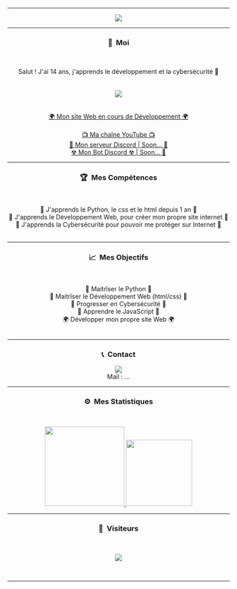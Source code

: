 -----

<p align = "center">
<img src="https://thumbs.gfycat.com/AngryBrokenKodiakbear-max-1mb.gif">
</p>

-----
### <p align="center">🧠 &nbsp;Moi</p>
<br>
<p align="center">
  Salut ! J'ai 14 ans, j'apprends le développement et la cybersécurité 🙂
  <br>
  <br>
  <br>
  <img src="https://cdn.discordapp.com/attachments/860287494260391976/860301157363351552/standard_1.gif">
  <br>
  <br>
  <br>
  <a href="https://github.com/GABGAB404">🌍 Mon site Web en cours de Développement 🌍</a>
  <br>
  <br>
  <a href="https://www.youtube.com/channel/UCojOP9eTK3eFUq7gVnYGpHg">📺 Ma chaîne YouTube 📺</a>
  <br>
  <a href="Soon...">💬 Mon serveur Discord | Soon... 💬</a>
  <br>
  <a href="Soon...">☢ Mon Bot Discord ☢ | Soon... 💬</a>
  <br>
</p>

-----
### <p align="center">🏆 &nbsp;Mes Compétences</p>
<br>
<p align="center">
  🐍 J'apprends le Python, le css et le html depuis 1 an 🐍
  <br>
  💠 J'apprends le Développement Web, pour créer mon propre site internet 💠
  <br>
  🔐 J'apprends la Cybersécurité pour pouvoir me protéger sur Internet 🔐
  <br>
  <br>
</p>

-----
### <p align="center">📈 &nbsp;Mes Objectifs</p>
<br>
<p align="center">
  🐍 Maitrîser le Python 🐍
  <br>
  💠 Maitrîser le Développement Web (html/css) 💠
  <br>
  🔐 Progresser en Cybersécurité 🔐
  <br>
  🎃 Apprendre le JavaScript 🎃
  <br>
  🌍 Développer mon propre site Web 🌍
  <br>
  <br>
</p>

-----
### <p align="center">📞 &nbsp;Contact</p>
<p align="center">
  <img src="https://discord.c99.nl/widget/theme-3/849662371793600522.png">
  <br>
  Mail : ...
</p>


-----
### <p align="center">⚙️ &nbsp;Mes Statistiques</p>
<br>
<p align="center">
<a href="https://github.com/GABGAB404">
  <img height="180em" src="https://github-readme-stats-eight-theta.vercel.app/api?username=GABGAB404&show_icons=true&theme=react&include_all_commits=true&locale=fr"/>
  <img height="150em" src="https://github-readme-stats-eight-theta.vercel.app/api/top-langs/?username=GABGAB404&layout=compact&langs_count=8&theme=react&locale=fr"/>
</a>
  
</p>

-----

### <p align="center">👀 &nbsp;Visiteurs</p>
<br>
<p align="center">
  <img src="https://profile-counter.glitch.me/GABGAB404/count.svg" />
</p>
<br>

-----
